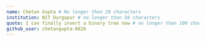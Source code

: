 ```yaml
---
name: Chetan Gupta # No longer than 28 characters
institution: NIT Durgapur # no longer than 58 characters
quote: I can finally invert a binary tree now # no longer than 100 characters, avoid using quotes(") to guarantee the format remains the same.
github_user: chetangupta-0820
---
```

